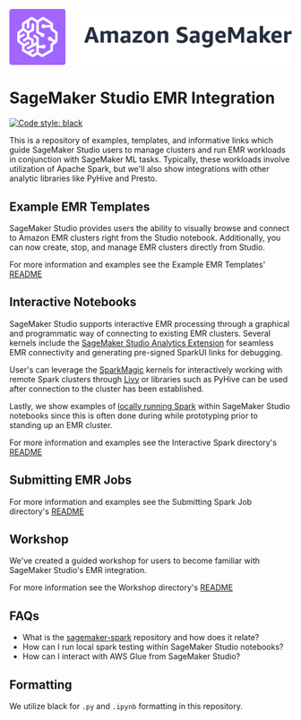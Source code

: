 ![SageMaker](https://github.com/aws/amazon-sagemaker-examples/raw/master/_static/sagemaker-banner.png)

# SageMaker Studio EMR Integration
[![Code style: black](https://img.shields.io/badge/code%20style-black-000000.svg)](https://github.com/psf/black)

This is a repository of examples, templates, and informative links which guide SageMaker Studio users
to manage clusters and run EMR workloads in conjunction with SageMaker ML tasks. Typically, these workloads 
involve utilization of Apache Spark, but we'll also show integrations with other analytic libraries like PyHive and 
Presto.

## Example EMR Templates
SageMaker Studio provides users the ability to visually browse and connect to Amazon EMR clusters right from the Studio 
notebook. Additionally, you can now create, stop, and manage EMR clusters directly from Studio.

For more information and examples see the Example EMR Templates' [README](emr_templates/README.md)

## Interactive Notebooks
SageMaker Studio supports interactive EMR processing through a graphical and programmatic way of connecting to 
existing EMR clusters. Several kernels include the 
[SageMaker Studio Analytics Extension](https://pypi.org/project/sagemaker-studio-analytics-extension/) for seamless EMR 
connectivity and generating pre-signed SparkUI links for debugging. 

User's can leverage the [SparkMagic](https://github.com/jupyter-incubator/sparkmagic) kernels for
interactively working with remote Spark clusters through [Livy](http://livy.incubator.apache.org./) or libraries such 
as PyHive can be used after connection to the cluster has been established.

Lastly, we show examples of [locally running Spark](interactive_notebooks/LocalSpark) within SageMaker Studio 
notebooks since this is often done during while prototyping prior to standing up an EMR cluster.

For more information and examples see the Interactive Spark directory's [README](interactive_notebooks/README.md)


## Submitting EMR Jobs

For more information and examples see the Submitting Spark Job directory's [README](job_submission/README.md)


## Workshop
We've created a guided workshop for users to become familiar with SageMaker Studio's EMR integration.

For more information see the Workshop directory's [README](workshop/README.md)

## FAQs
* What is the [sagemaker-spark](https://github.com/aws/sagemaker-spark) repository and how does it relate?
* How can I run local spark testing within SageMaker Studio notebooks?
* How can I interact with AWS Glue from SageMaker Studio?

## Formatting
We utilize black for `.py` and `.ipynb` formatting in this repository. 
